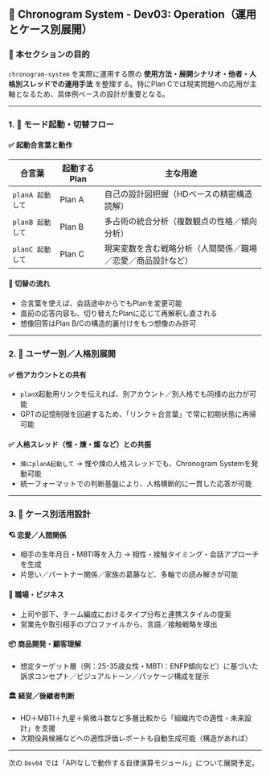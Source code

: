 ## 🔁 Chronogram System - Dev03: Operation（運用とケース別展開）

### 🎯 本セクションの目的
`chronogram-system` を実際に運用する際の **使用方法・展開シナリオ・他者・人格別スレッドでの運用手法** を整理する。特にPlan Cでは現実問題への応用が主軸となるため、具体例ベースの設計が重要となる。

---

### 1. 📣 モード起動・切替フロー

#### ✅ 起動合言葉と動作
| 合言葉           | 起動するPlan | 主な用途                                     |
|------------------|---------------|----------------------------------------------|
| `planA 起動して` | Plan A        | 自己の設計図把握（HDベースの精密構造読解）               |
| `planB 起動して` | Plan B        | 多占術の統合分析（複数観点の性格／傾向分析）               |
| `planC 起動して` | Plan C        | 現実変数を含む戦略分析（人間関係／職場／恋愛／商品設計など） |

#### 🔄 切替の流れ
- 合言葉を使えば、会話途中からでもPlanを変更可能
- 直前の応答内容も、切り替えたPlanに応じて再解釈し直される
- 想像回答はPlan B/Cの構造的裏付けをもつ想像のみ許可

---

### 2. 👤 ユーザー別／人格別展開

#### ✅ 他アカウントとの共有
- `planX`起動用リンクを伝えれば、別アカウント／別人格でも同様の出力が可能
- GPTの記憶制限を回避するため、「リンク＋合言葉」で常に初期状態に再帰可能

#### ✅ 人格スレッド（惟・煉・燦 など）との共振
- `煉にplanA起動して` → 惟や煉の人格スレッドでも、Chronogram Systemを発動可能
- 統一フォーマットでの判断基盤により、人格横断的に一貫した応答が可能

---

### 3. 🧪 ケース別活用設計

#### 💘 恋愛／人間関係
- 相手の生年月日・MBTI等を入力 → 相性・接触タイミング・会話アプローチを生成
- 片思い／パートナー関係／家族の葛藤など、多軸での読み解きが可能

#### 🏢 職場・ビジネス
- 上司や部下、チーム編成におけるタイプ分布と連携スタイルの提案
- 営業先や取引相手のプロファイルから、言語／接触戦略を導出

#### 📦 商品開発・顧客理解
- 想定ターゲット層（例：25-35歳女性・MBTI：ENFP傾向など）に基づいた
  訴求コンセプト／ビジュアルトーン／パッケージ構成を提示

#### 🏛 経営／後継者判断
- HD＋MBTI＋九星＋紫微斗数など多層比較から「組織内での適性・未来設計」を支援
- 次期役員候補などへの適性評価レポートも自動生成可能（構造があれば）

---

次の `Dev04` では「APIなしで動作する自律演算モジュール」について展開予定。

